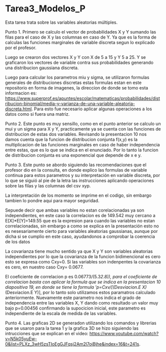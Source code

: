 # Tarea3_Modelos_P
Esta tarea trata sobre las variables aleatorias múltiples.


Punto 1.
Primero se calculo el vector de probabilidades X y Y sumando las filas para el caso de X y las columnas en caso de Y. Ya que es la forma de calculas las funciones marginales de variable discreta segun lo explicado por el profesor.

Luego se crearon dos vectores X y Y con X de 5 a 15 y Y 5 a 25. Y se graficaron los vectores de variable contra sus probabilidades generando una distribucion gaussiana discreta.

Luego para calcular los parametros miu y sigma, se utilizaron formulas generales de distribuciones discretas estas formulas estan en este repositorio en forma de imagenes, la direccion de donde se tomo esta informacion es: https://www.superprof.es/apuntes/escolar/matematicas/probabilidades/distribucion-binomial/media-y-varianza-de-una-variable-aleatoria-discreta.html. Para esto fue necesario aplicar algunas operaciones a los datos como si fuera una matriz.


Punto 2.
Este punto es muy sensillo, como en el punto anterior se calculo un mui y un sigma para X y Y, practicamente ya se cuenta con las funciones de distribucion de estas dos variables. Revisando la presentacion 10 nos damos cuenta que la funcion de distribucion conjunta f(x,y) es la multiplicacion de las funciones marginales en caso de haber independencia entre estas, que es lo que se indica en el enunciado. Por lo tanto la funcion de distribucion conjunta es una exponencial que depende de x e y.


Punto 3.
Este punto se abordo siguiendo las recomendaciones que el profesor dio en la consulta, en donde explico las formulas de variable continua para estos parametros y su interpretación en variable discreta, por lo que se siguió al pie de la letra las instrucciones aplicando operaciones sobre las filas y las columnas del csv xyp.

La interpretación de los momento se imprime en el codigo, sin embargo tambien lo pondre aqui para mayor seguridad.

Sepuede decir que ambas variables no estan corelacionadas ya son independientes, en este caso la correlacion es de 149.542 muy cercano a E[X]*E[Y]=149.55 que es la expresion para cuando las variables no estan correlacionadas, sin embargo a como se explica en la presentación esto no es nesesariamente cierto para variables aleatorias gaussianas, aunque por dicha si se cumplio en este caso, ayudandonos a comprobar la coerencia de los datos
    
La covarianza tiene mucho sentido ya que X y Y son variables aleatorias independientes por lo que la covarianza de la funcion bidimencional es cero esto se expresa como Cxy=0. Si las variables son indenpentes la covarianza es cero, en nuestro caso Cxy= 0.0677.
    
El coeficiente de correlacion p es 0.06773/(5.3*2.8)), para el coeficiente de correlacion basta con aplicar la formula que se indica en la presentacion 10 diapositiva 19, en donde se tiene la formula 'p=Cxv/[(Desviacion.E X)*(Desviacion.E Y)], por lo tanto solo utilizamos estos paramatros calculado anteriormente. Nuevamente este parametro nos indica el grado de independencia entre las variables X, Y dando como resultado un valor muy bajo p=0.00456 confirmando la supocicion inicial, este parametro es independiente de la escala de medida de las variables.


Punto 4.
Las graficas 2D se generadon utilizando los comandos y librerias que se usaron para la tarea 1 y la grafica 3D se hizo siguiendo las intrucciones que se explican en el video: https://www.youtube.com/watch?v=N5k05yuEw-0&list=PLXz_3wH5zsTIoEgGJFqsj2Am2l7ojBjhe&index=16&t=241s.





